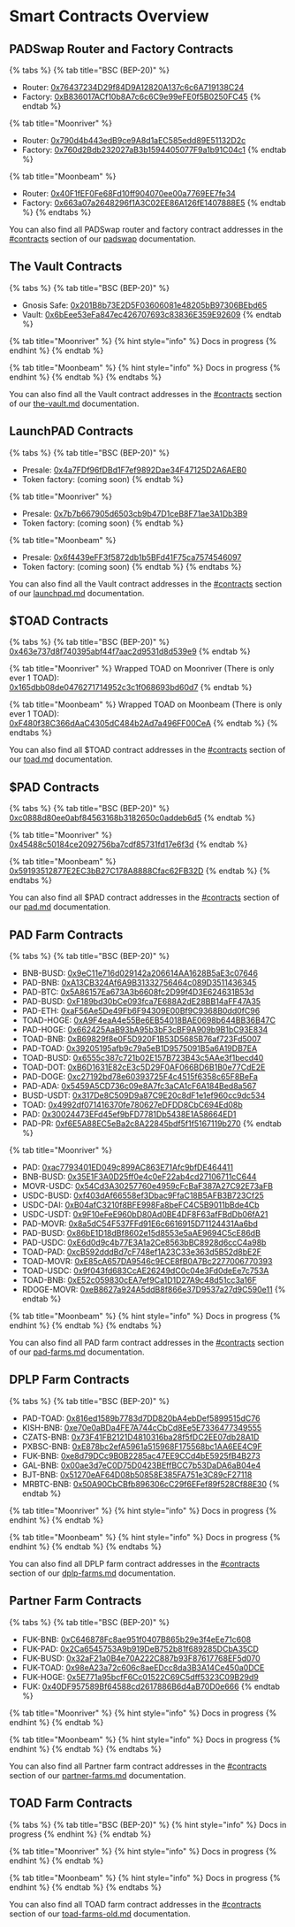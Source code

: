 # Smart Contracts Overview

## PADSwap Router and Factory Contracts

{% tabs %}
{% tab title="BSC (BEP-20)" %}
* Router: [0x76437234D29f84D9A12820A137c6c6A719138C24](https://bscscan.com/address/0x76437234d29f84d9a12820a137c6c6a719138c24)
* Factory: [0xB836017ACf10b8A7c6c6C9e99eFE0f5B0250FC45](https://bscscan.com/address/0xb836017acf10b8a7c6c6c9e99efe0f5b0250fc45)
{% endtab %}

{% tab title="Moonriver" %}
* Router: [0x790d4b443edB9ce9A8d1aEC585edd89E51132D2c](https://moonriver.moonscan.io/address/0x790d4b443edb9ce9a8d1aec585edd89e51132d2c)
* Factory: [0x760d2Bdb232027aB3b1594405077F9a1b91C04c1](https://moonriver.moonscan.io/address/0x760d2bdb232027ab3b1594405077f9a1b91c04c1)
{% endtab %}

{% tab title="Moonbeam" %}
* Router: [0x40F1fEF0Fe68Fd10ff904070ee00a7769EE7fe34](https://blockscout.moonbeam.network/address/0x40F1fEF0Fe68Fd10ff904070ee00a7769EE7fe34)
* Factory: [0x663a07a2648296f1A3C02EE86A126fE1407888E5](https://blockscout.moonbeam.network/address/0x663a07a2648296f1A3C02EE86A126fE1407888E5)
{% endtab %}
{% endtabs %}

You can also find all PADSwap router and factory contract addresses in the [#contracts](../products/padswap/#contracts "mention") section of our [padswap](../products/padswap/ "mention") documentation.

## The Vault Contracts

{% tabs %}
{% tab title="BSC (BEP-20)" %}
* Gnosis Safe: [0x201B8b73E2D5F03606081e48205bB97306BEbd65](https://bscscan.com/address/0x201b8b73e2d5f03606081e48205bb97306bebd65)
* Vault: [0x6bEee53eFa847ec426707693c83836E359E92609](https://bscscan.com/address/0x6beee53efa847ec426707693c83836e359e92609)
{% endtab %}

{% tab title="Moonriver" %}
{% hint style="info" %}
Docs in progress
{% endhint %}
{% endtab %}

{% tab title="Moonbeam" %}
{% hint style="info" %}
Docs in progress
{% endhint %}
{% endtab %}
{% endtabs %}

You can also find all the Vault contract addresses in the [#contracts](../fundamentals/the-vault.md#contracts "mention") section of our [the-vault.md](../fundamentals/the-vault.md "mention") documentation.

## LaunchPAD Contracts

{% tabs %}
{% tab title="BSC (BEP-20)" %}
* Presale: [0x4a7FDf96fDBd1F7ef9892Dae34F47125D2A6AEB0](https://bscscan.com/address/0x4a7FDf96fDBd1F7ef9892Dae34F47125D2A6AEB0)
* Token factory: (coming soon)
{% endtab %}

{% tab title="Moonriver" %}
* Presale: [0x7b7b667905d6503cb9b47D1ceB8F71ae3A1Db3B9](https://moonriver.moonscan.io/address/0x7b7b667905d6503cb9b47D1ceB8F71ae3A1Db3B9)
* Token factory: (coming soon)
{% endtab %}

{% tab title="Moonbeam" %}
* Presale: [0x6f4439eFF3f5872db1b5BFd41F75ca7574546097](https://blockscout.moonbeam.network/address/0x6f4439eFF3f5872db1b5BFd41F75ca7574546097)
* Token factory: (coming soon)
{% endtab %}
{% endtabs %}

You can also find all the Vault contract addresses in the [#contracts](../products/launchpad.md#contracts "mention") section of our [launchpad.md](../products/launchpad.md "mention") documentation.

## $TOAD Contracts

{% tabs %}
{% tab title="BSC (BEP-20)" %}
[0x463e737d8f740395abf44f7aac2d9531d8d539e9](https://bscscan.com/token/0x463e737d8f740395abf44f7aac2d9531d8d539e9)
{% endtab %}

{% tab title="Moonriver" %}
Wrapped TOAD on Moonriver (There is only ever 1 TOAD):\
[0x165dbb08de0476271714952c3c1f068693bd60d7](https://moonriver.moonscan.io/token/0x165dbb08de0476271714952c3c1f068693bd60d7)
{% endtab %}

{% tab title="Moonbeam" %}
Wrapped TOAD on Moonbeam (There is only ever 1 TOAD):\
[0xF480f38C366dAaC4305dC484b2Ad7a496FF00CeA](https://blockscout.moonbeam.network/tokens/0xF480f38C366dAaC4305dC484b2Ad7a496FF00CeA)
{% endtab %}
{% endtabs %}

You can also find all $TOAD contract addresses in the [#contracts](../fundamentals/tokens/toad.md#contracts "mention") section of our [toad.md](../fundamentals/tokens/toad.md "mention") documentation.

## $PAD Contracts

{% tabs %}
{% tab title="BSC (BEP-20)" %}
[0xc0888d80ee0abf84563168b3182650c0addeb6d5](https://bscscan.com/token/0xc0888d80ee0abf84563168b3182650c0addeb6d5)
{% endtab %}

{% tab title="Moonriver" %}
[0x45488c50184ce2092756ba7cdf85731fd17e6f3d](https://moonriver.moonscan.io/token/0x45488c50184ce2092756ba7cdf85731fd17e6f3d)
{% endtab %}

{% tab title="Moonbeam" %}
[0x59193512877E2EC3bB27C178A8888Cfac62FB32D](https://blockscout.moonbeam.network/address/0x59193512877E2EC3bB27C178A8888Cfac62FB32D)
{% endtab %}
{% endtabs %}

You can also find all $PAD contract addresses in the [#contracts](../fundamentals/tokens/pad.md#contracts "mention") section of our [pad.md](../fundamentals/tokens/pad.md "mention") documentation.

## PAD Farm Contracts

{% tabs %}
{% tab title="BSC (BEP-20)" %}
* BNB-BUSD: [0x9eC11e716d029142a206614AA1628B5aE3c07646](https://bscscan.com/address/0x9eC11e716d029142a206614AA1628B5aE3c07646)
* PAD-BNB: [0xA13CB324Af6A9B31332756464c089D3511436345](https://bscscan.com/address/0xA13CB324Af6A9B31332756464c089D3511436345)
* PAD-BTC: [0x5A86157Ea673A3b6608fc2D99f4D3E624631B53d](https://bscscan.com/address/0x5A86157Ea673A3b6608fc2D99f4D3E624631B53d)
* PAD-BUSD: [0xF189bd30bCe093fca7E688A2dE28BB14aFF47A35](https://bscscan.com/address/0xF189bd30bCe093fca7E688A2dE28BB14aFF47A35)
* PAD-ETH: [0xaF56Ae5De49Fb6F94309E00Bf9C9368B0dd0fC96](https://bscscan.com/address/0xaF56Ae5De49Fb6F94309E00Bf9C9368B0dd0fC96)
* TOAD-HOGE: [0xA9F4eaA4e55Be6EB54018BAE0698b644BB36B47C](https://bscscan.com/address/0xA9F4eaA4e55Be6EB54018BAE0698b644BB36B47C)
* PAD-HOGE: [0x662425AaB93bA95b3bF3cBF9A909b9B1bC93E834](https://bscscan.com/address/0x662425AaB93bA95b3bF3cBF9A909b9B1bC93E834)
* TOAD-BNB: [0xB69829f8e0F5D920F1B53D5685B76af723Fd5007](https://bscscan.com/address/0xB69829f8e0F5D920F1B53D5685B76af723Fd5007)
* PAD-TOAD: [0x39205195afb9c79a5eB1D9575091B5a6A19DB7EA](https://bscscan.com/address/0x39205195afb9c79a5eB1D9575091B5a6A19DB7EA)
* TOAD-BUSD: [0x6555c387c721b02E157B723B43c5AAe3f1becd40](https://bscscan.com/address/0x6555c387c721b02E157B723B43c5AAe3f1becd40)
* TOAD-DOT: [0xB6D1631E82cE3c5D29F0AF066BD6B1B0e77CdE2E](https://bscscan.com/address/0xB6D1631E82cE3c5D29F0AF066BD6B1B0e77CdE2E)
* PAD-DOGE: [0xc27192bd78e60393725F4c4515f6358c65F8BeFa](https://bscscan.com/address/0xc27192bd78e60393725F4c4515f6358c65F8BeFa)
* PAD-ADA: [0x5459A5CD736c09e8A7fc3aCA1cF6A184Bed8a567](https://bscscan.com/address/0x5459A5CD736c09e8A7fc3aCA1cF6A184Bed8a567)
* BUSD-USDT: [0x317De8C509D9a87C9E20c8dF1e1ef960cc9dc534](https://bscscan.com/address/0x317De8C509D9a87C9E20c8dF1e1ef960cc9dc534)
* TOAD: [0x4992df071416370fe780627eDFDD8CbC694Ed08b](https://bscscan.com/address/0x4992df071416370fe780627eDFDD8CbC694Ed08b)
* PAD: [0x30024473EFd45ef9bFD7781Db5438E1A58664ED1](https://bscscan.com/address/0x30024473EFd45ef9bFD7781Db5438E1A58664ED1)
* PAD-PR: [0xf6E5A88EC5eBa2c8A22845bdf5f1f5167119b270](https://bscscan.com/address/0xf6E5A88EC5eBa2c8A22845bdf5f1f5167119b270)
{% endtab %}

{% tab title="Moonriver" %}
* PAD: [0xac7793401ED049c899AC863E71Afc9bfDE464411](https://moonriver.moonscan.io/address/0xac7793401ED049c899AC863E71Afc9bfDE464411)
* BNB-BUSD: [0x35E1F3A0D25ff0e4c0eF22ab4cd27106711cC644](https://moonriver.moonscan.io/address/0x35E1F3A0D25ff0e4c0eF22ab4cd27106711cC644)
* MOVR-USDC: [0x54Cd3A30257760e4959cFcBaF387A27C92E73aFB](https://moonriver.moonscan.io/address/0x54Cd3A30257760e4959cFcBaF387A27C92E73aFB)
* USDC-BUSD: [0xf403dAf66558ef3Dbac9FfaC18B5AFB3B723Cf25](https://moonriver.moonscan.io/address/0xf403dAf66558ef3Dbac9FfaC18B5AFB3B723Cf25)
* USDC-DAI: [0xB04afC3210f8BFE998Fa8beFC4C5B9011bBde4Cb](https://moonriver.moonscan.io/address/0xB04afC3210f8BFE998Fa8beFC4C5B9011bBde4Cb)
* USDC-USDT: [0x9F10eFeE960bD80Ad0BE4DF8F63afFBdDb06fA21](https://moonriver.moonscan.io/address/0x9F10eFeE960bD80Ad0BE4DF8F63afFBdDb06fA21)
* PAD-MOVR: [0x8a5dC54F537FFd91E6c6616915D71124431Aa6bd](https://moonriver.moonscan.io/address/0x8a5dC54F537FFd91E6c6616915D71124431Aa6bd)
* PAD-BUSD: [0x86bE1D18dBf8602e15d8553e5aAE9694C5cE86dB](https://moonriver.moonscan.io/address/0x86bE1D18dBf8602e15d8553e5aAE9694C5cE86dB)
* PAD-USDC: [0xE6d0d9c4b77E3A1a2Ce8563bBC8928d6ccC4a98b](https://moonriver.moonscan.io/address/0xE6d0d9c4b77E3A1a2Ce8563bBC8928d6ccC4a98b)
* TOAD-PAD: [0xcB592dddBd7cF748ef1A23C33e363d5B52d8bE2F](https://moonriver.moonscan.io/address/0xcB592dddBd7cF748ef1A23C33e363d5B52d8bE2F)
* TOAD-MOVR: [0xE85cA657DA9546c9ECE8fB0A7Bc2277006770393](https://moonriver.moonscan.io/address/0xE85cA657DA9546c9ECE8fB0A7Bc2277006770393)
* TOAD-USDC: [0x9f043fd683CcAE26249dC0c04e3Fd0deEe7c753A](https://moonriver.moonscan.io/address/0x9f043fd683CcAE26249dC0c04e3Fd0deEe7c753A)
* TOAD-BNB: [0xE52c059830cEA7ef9Ca1D1D27A9c48d51cc3a16F](https://moonriver.moonscan.io/address/0xE52c059830cEA7ef9Ca1D1D27A9c48d51cc3a16F)
* RDOGE-MOVR: [0xeB8627a924A5ddB8f866e37D9537a27d9C590e11](https://moonriver.moonscan.io/address/0xeB8627a924A5ddB8f866e37D9537a27d9C590e11)
{% endtab %}

{% tab title="Moonbeam" %}
{% hint style="info" %}
Docs in progress
{% endhint %}
{% endtab %}
{% endtabs %}

You can also find all PAD farm contract addresses in the [#contracts](../products/farms/pad-farms.md#contracts "mention") section of our [pad-farms.md](../products/farms/pad-farms.md "mention") documentation.

## DPLP Farm Contracts

{% tabs %}
{% tab title="BSC (BEP-20)" %}
* PAD-TOAD: [0x816ed1589b7783d7DD820bA4ebDef5899515dC76](https://bscscan.com/address/0x816ed1589b7783d7DD820bA4ebDef5899515dC76)
* KISH-BNB: [0xe70e0aBDa4FE7A744cCbCd8Ee5E7336477349555](https://bscscan.com/address/0xe70e0aBDa4FE7A744cCbCd8Ee5E7336477349555)
* CZATS-BNB: [0x73F41FB2121D4810316ba28f5fDC2EE07db28A1D](https://bscscan.com/address/0x73F41FB2121D4810316ba28f5fDC2EE07db28A1D)
* PXBSC-BNB: [0xE878bc2efA5961a515968F175568bc1AA6EE4C9F](https://bscscan.com/address/0xE878bc2efA5961a515968F175568bc1AA6EE4C9F)
* FUK-BNB: [0xe8d79DCc9B0B2285ac47EE9CCd4bE5925fB4B273](https://bscscan.com/address/0xe8d79DCc9B0B2285ac47EE9CCd4bE5925fB4B273)
* GAL-BNB: [0x00ae3d7eC0D75D0423BEffBCC7b53DaDA6aB04e4](https://bscscan.com/address/0x00ae3d7eC0D75D0423BEffBCC7b53DaDA6aB04e4)
* BJT-BNB: [0x51270eAF64D08b50858E385FA751e3C89cF27118](https://bscscan.com/address/0x51270eAF64D08b50858E385FA751e3C89cF27118)
* MRBTC-BNB: [0x50A90CbCBfb896306cC29f6EFef89f528Cf88E30](https://bscscan.com/address/0x50A90CbCBfb896306cC29f6EFef89f528Cf88E30)
{% endtab %}

{% tab title="Moonriver" %}
{% hint style="info" %}
Docs in progress
{% endhint %}
{% endtab %}

{% tab title="Moonbeam" %}
{% hint style="info" %}
Docs in progress
{% endhint %}
{% endtab %}
{% endtabs %}

You can also find all DPLP farm contract addresses in the [#contracts](../products/farms/dplp-farms.md#contracts "mention") section of our [dplp-farms.md](../products/farms/dplp-farms.md "mention") documentation.

## Partner Farm Contracts

{% tabs %}
{% tab title="BSC (BEP-20)" %}
* FUK-BNB: [0xC646878Fc8ae951f0407B865b29e3f4eEe71c608](https://bscscan.com/address/0xC646878Fc8ae951f0407B865b29e3f4eEe71c608)
* FUK-PAD: [0x2Ca6545753A9b919DeB752b81f689285DCbA35CD](https://bscscan.com/address/0x2Ca6545753A9b919DeB752b81f689285DCbA35CD)
* FUK-BUSD: [0x32aF21a0B4e70A222C887b93F87617768EF5d070](https://bscscan.com/address/0x32aF21a0B4e70A222C887b93F87617768EF5d070)
* FUK-TOAD: [0x98eA23a72c606c8aeEDcc8da3B3A14Ce450a0DCE](https://bscscan.com/address/0x98eA23a72c606c8aeEDcc8da3B3A14Ce450a0DCE)
* FUK-HOGE: [0x5E771a95bcfF6Cc01522C69C5dff5323C09B29d9](https://bscscan.com/address/0x5E771a95bcfF6Cc01522C69C5dff5323C09B29d9)
* FUK: [0x40DF957589Bf64588cd2617886B6d4aB70D0e666](https://bscscan.com/address/0x40DF957589Bf64588cd2617886B6d4aB70D0e666)
{% endtab %}

{% tab title="Moonriver" %}
{% hint style="info" %}
Docs in progress
{% endhint %}
{% endtab %}

{% tab title="Moonbeam" %}
{% hint style="info" %}
Docs in progress
{% endhint %}
{% endtab %}
{% endtabs %}

You can also find all Partner farm contract addresses in the [#contracts](../products/farms/partner-farms.md#contracts "mention") section of our [partner-farms.md](../products/farms/partner-farms.md "mention") documentation.

## TOAD Farm Contracts

{% tabs %}
{% tab title="BSC (BEP-20)" %}
{% hint style="info" %}
Docs in progress
{% endhint %}
{% endtab %}

{% tab title="Moonriver" %}
{% hint style="info" %}
Docs in progress
{% endhint %}
{% endtab %}

{% tab title="Moonbeam" %}
{% hint style="info" %}
Docs in progress
{% endhint %}
{% endtab %}
{% endtabs %}

You can also find all TOAD farm contract addresses in the [#contracts](../products/farms/toad-farms-old.md#contracts "mention") section of our [toad-farms-old.md](../products/farms/toad-farms-old.md "mention") documentation.
